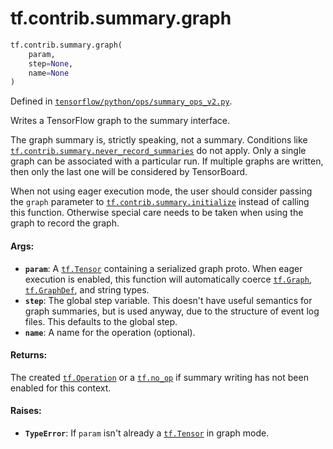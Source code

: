<div itemscope itemtype="http://developers.google.com/ReferenceObject">
<meta itemprop="name" content="tf.contrib.summary.graph" />
<meta itemprop="path" content="Stable" />
</div>

# tf.contrib.summary.graph

``` python
tf.contrib.summary.graph(
    param,
    step=None,
    name=None
)
```



Defined in [`tensorflow/python/ops/summary_ops_v2.py`](https://www.tensorflow.org/code/tensorflow/python/ops/summary_ops_v2.py).

Writes a TensorFlow graph to the summary interface.

The graph summary is, strictly speaking, not a summary. Conditions
like <a href="../../../tf/contrib/summary/never_record_summaries.md"><code>tf.contrib.summary.never_record_summaries</code></a> do not apply. Only
a single graph can be associated with a particular run. If multiple
graphs are written, then only the last one will be considered by
TensorBoard.

When not using eager execution mode, the user should consider passing
the `graph` parameter to <a href="../../../tf/contrib/summary/initialize.md"><code>tf.contrib.summary.initialize</code></a> instead of
calling this function. Otherwise special care needs to be taken when
using the graph to record the graph.

#### Args:

* <b>`param`</b>: A <a href="../../../tf/Tensor.md"><code>tf.Tensor</code></a> containing a serialized graph proto. When
    eager execution is enabled, this function will automatically
    coerce <a href="../../../tf/Graph.md"><code>tf.Graph</code></a>, <a href="../../../tf/GraphDef.md"><code>tf.GraphDef</code></a>, and string types.
* <b>`step`</b>: The global step variable. This doesn't have useful semantics
    for graph summaries, but is used anyway, due to the structure of
    event log files. This defaults to the global step.
* <b>`name`</b>: A name for the operation (optional).


#### Returns:

The created <a href="../../../tf/Operation.md"><code>tf.Operation</code></a> or a <a href="../../../tf/no_op.md"><code>tf.no_op</code></a> if summary writing has
not been enabled for this context.


#### Raises:

* <b>`TypeError`</b>: If `param` isn't already a <a href="../../../tf/Tensor.md"><code>tf.Tensor</code></a> in graph mode.